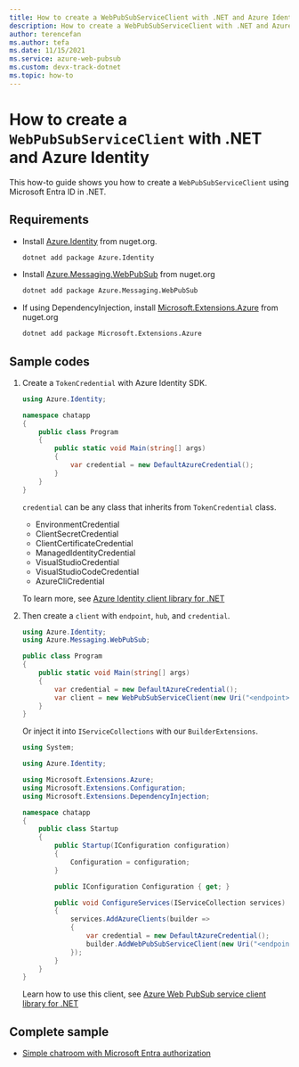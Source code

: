 ```yaml
---
title: How to create a WebPubSubServiceClient with .NET and Azure Identity
description: How to create a WebPubSubServiceClient with .NET and Azure Identity
author: terencefan
ms.author: tefa
ms.date: 11/15/2021
ms.service: azure-web-pubsub
ms.custom: devx-track-dotnet
ms.topic: how-to
---
```


# How to create a `WebPubSubServiceClient` with .NET and Azure Identity

This how-to guide shows you how to create a `WebPubSubServiceClient` using Microsoft Entra ID in .NET.

## Requirements

- Install [Azure.Identity](https://www.nuget.org/packages/Azure.Identity) from nuget.org.

  ```bash
  dotnet add package Azure.Identity
  ```

- Install [Azure.Messaging.WebPubSub](https://www.nuget.org/packages/Azure.Messaging.WebPubSub) from nuget.org

  ```bash
  dotnet add package Azure.Messaging.WebPubSub
  ```

- If using DependencyInjection, install [Microsoft.Extensions.Azure](https://www.nuget.org/packages/Microsoft.Extensions.Azure) from nuget.org

  ```bash
  dotnet add package Microsoft.Extensions.Azure
  ```
  
## Sample codes

1. Create a `TokenCredential` with Azure Identity SDK.

   ```C#
   using Azure.Identity;

   namespace chatapp
   {
       public class Program
       {
           public static void Main(string[] args)
           {
               var credential = new DefaultAzureCredential();
           }
       }
   }
   ```

   `credential` can be any class that inherits from `TokenCredential` class.

   - EnvironmentCredential
   - ClientSecretCredential
   - ClientCertificateCredential
   - ManagedIdentityCredential
   - VisualStudioCredential
   - VisualStudioCodeCredential
   - AzureCliCredential

   To learn more, see [Azure Identity client library for .NET](/dotnet/api/overview/azure/identity-readme)

2. Then create a `client` with `endpoint`, `hub`, and `credential`.

   ```C#
   using Azure.Identity;
   using Azure.Messaging.WebPubSub;

   public class Program
   {
       public static void Main(string[] args)
       {
           var credential = new DefaultAzureCredential();
           var client = new WebPubSubServiceClient(new Uri("<endpoint>"), "<hub>", credential);
       }
   }
   ```

   Or inject it into `IServiceCollections` with our `BuilderExtensions`.

   ```C#
   using System;

   using Azure.Identity;

   using Microsoft.Extensions.Azure;
   using Microsoft.Extensions.Configuration;
   using Microsoft.Extensions.DependencyInjection;

   namespace chatapp
   {
       public class Startup
       {
           public Startup(IConfiguration configuration)
           {
               Configuration = configuration;
           }

           public IConfiguration Configuration { get; }

           public void ConfigureServices(IServiceCollection services)
           {
               services.AddAzureClients(builder =>
               {
                   var credential = new DefaultAzureCredential();
                   builder.AddWebPubSubServiceClient(new Uri("<endpoint>"), "<hub>", credential);
               });
           }
       }
   }
   ```

   Learn how to use this client, see [Azure Web PubSub service client library for .NET](/dotnet/api/overview/azure/messaging.webpubsub-readme)

## Complete sample

- [Simple chatroom with Microsoft Entra authorization](https://github.com/Azure/azure-webpubsub/tree/main/samples/csharp/chatapp-aad)
